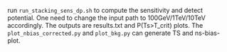 run `run_stacking_sens_dp.sh` to compute the sensitivity and detect potential. One need to change the input path to 100GeV/1TeV/10TeV accordingly. The outputs are results.txt and P(Ts>T_crit) plots.
The `plot_nbias_corrected.py` and `plot_bkg.py` can generate TS and ns-bias-plot.